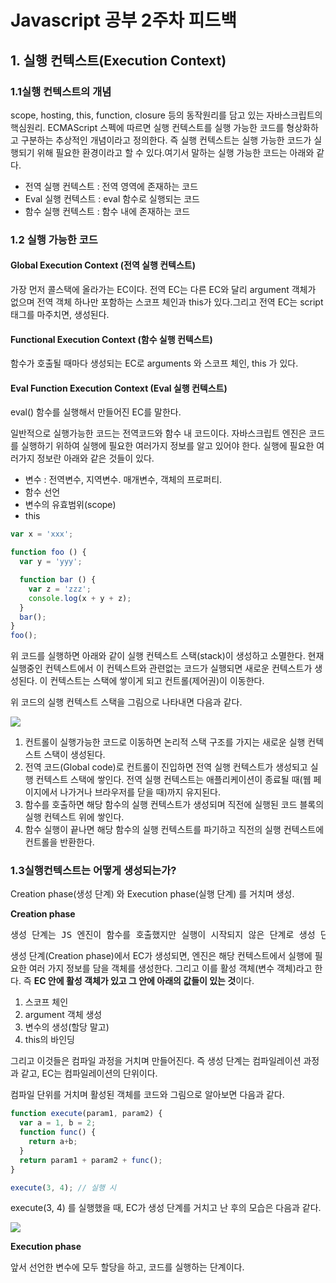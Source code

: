 <h1>Javascript 공부 2주차 피드백</h1>

<h2>1. 실행 컨텍스트(Execution Context)</h2>
<h3>1.1실행 컨텍스트의 개념</h3>
<p>scope, hosting, this, function, closure 등의 동작원리를 담고 있는 자바스크립트의 핵심원리. ECMAScript 스펙에 따르면 실행 컨텍스트를 실행 가능한 코드를 형상화하고 구분하는 추상적인 개념이라고 정의한다. 즉 실행 컨텍스트는 실행 가능한 코드가 실행되기 위해 필요한 환경이라고 할 수 있다.여기서 말하는 실행 가능한 코드는 아래와 같다.</p>

<ul>
<li>전역 실행 컨텍스트 : 전역 영역에 존재하는 코드</li>
<li>Eval 실행 컨텍스트 : eval 함수로 실행되는 코드</li>
<li>함수 실행 컨텍스트 : 함수 내에 존재하는 코드</li>
</ul>

<h3>1.2 실행 가능한 코드</h3>
<h4>Global Execution Context (전역 실행 컨텍스트)</h4>
<p>가장 먼저 콜스택에 올라가는 EC이다. 전역 EC는 다른 EC와 달리 argument 객체가 없으며 전역 객체 하나만 포함하는 스코프 체인과 this가 있다.그리고 전역 EC는  
script  태그를 마주치면, 생성된다. </p>

<h4>Functional Execution Context (함수 실행 컨텍스트)</h4>
<p>함수가 호출될 때마다 생성되는 EC로 arguments 와 스코프 체인, this 가 있다.</p>

<h4>Eval Function Execution Context (Eval 실행 컨텍스트)</h4>
<p>eval() 함수를 실행해서 만들어진 EC를 말한다.</p>

<p> 일반적으로 실행가능한 코드는 전역코드와 함수 내 코드이다. 자바스크립트 엔진은 코드를 실행하기 위하여 실행에 필요한 여러가지 정보를 알고 있어야 한다. 실행에 필요한 여러가지 정보란 아래와 같은 것들이 있다.</p>

<ul>
<li>변수 : 전역변수, 지역변수. 매개변수, 객체의 프로퍼티.</li>
<li>함수 선언</li>
<li>변수의 유효범위(scope)</li>
<li>this</li>
</ul>

```javascript
var x = 'xxx';

function foo () {
  var y = 'yyy';

  function bar () {
    var z = 'zzz';
    console.log(x + y + z);
  }
  bar();
}
foo();
```



<p>위 코드를 실행하면 아래와 같이 실행 컨텍스트 스택(stack)이 생성하고 소멸한다. 현재 실행중인 컨텍스트에서 이 컨텍스트와 관련없는 코드가 실행되면 새로운 컨텍스트가 생성된다. 이 컨텍스트는 스택에 쌓이게 되고 컨트롤(제어권)이 이동한다. </p>

<p>위 코드의 실행 컨텍스트 스택을 그림으로 나타내면 다음과 같다.</p>
<img src="ec_1.png"/>

<ol>
    <li>컨트롤이 실행가능한 코드로 이동하면 논리적 스택 구조를 가지는 새로운 실행 컨텍스트 스택이 생성된다. </li>
    <li>전역 코드(Global code)로 컨트롤이 진입하면 전역 실행 컨텍스트가 생성되고 실행 컨텍스트 스택에 쌓인다. 전역 실행 컨텍스트는 애플리케이션이 종료될 때(웹 페이지에서 나가거나 브라우저를 닫을 때)까지 유지된다.</li>
    <li>함수를 호출하면 해당 함수의 실행 컨텍스트가 생성되며 직전에 실행된 코드 블록의 실행 컨텍스트 위에 쌓인다.</li>
    <li>함수 실행이 끝나면 해당 함수의 실행 컨텍스트를 파기하고 직전의 실행 컨텍스트에 컨트롤을 반환한다.</li>
</ol>

<h3>1.3실행컨텍스트는 어떻게 생성되는가?</h3>
<p>Creation phase(생성 단계) 와 Execution phase(실행 단계) 를 거치며 생성.</p>

<b>Creation phase</b>
<pre>
생성 단계는 JS 엔진이 함수를 호출했지만 실행이 시작되지 않은 단계로 생성 단계에서 JS 엔진은 컴파일 단계에 있으며 코드를 컴파일하기 위해 (함수를) 스캔한다.
</pre>

<p>생성 단계(Creation phase)에서 EC가 생성되면, 엔진은 해당 컨텍스트에서 실행에 필요한 여러 가지 정보를 담을 객체를 생성한다. 그리고 이를 활성 객체(변수 객체)라고 한다. 즉 <b>EC 안에 활성 객체가 있고 그 안에 아래의 값들이 있는 것</b>이다.</p>

<ol>
    <li>스코프 체인</li>
    <li>argument 객체 생성</li>
    <li>변수의 생성(할당 말고)</li>
    <li>this의 바인딩</li>
</ol>

<p>그리고 이것들은 컴파일 과정을 거치며 만들어진다. 즉 생성 단계는 컴파일레이션 과정과 같고, EC는 컴파일레이션의 단위이다.</p>


<p>컴파일 단위를 거치며 활성된 객체를 코드와 그림으로 알아보면 다음과 같다.</p>

```javascript
function execute(param1, param2) {
  var a = 1, b = 2;
  function func() {
    return a+b;
  }
  return param1 + param2 + func();
}

execute(3, 4); // 실행 시
```
<p>execute(3, 4) 를 실행했을 때, EC가 생성 단계를 거치고 난 후의 모습은 다음과 같다.</p>

<img src="./ec_1.png"/>

<b>Execution phase</b>
<p>
앞서 선언한 변수에 모두 할당을 하고, 코드를 실행하는 단계이다.
</p>

